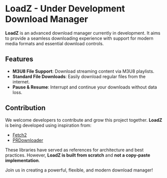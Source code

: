 # LoadZ - Under Development Download Manager

**LoadZ** is an advanced download manager currently in development. It aims to provide a seamless downloading experience with support for modern media formats and essential download controls.

## Features

- **M3U8 File Support**: Download streaming content via M3U8 playlists.
- **Standard File Downloads**: Easily download regular files from the internet.
- **Pause & Resume**: Interrupt and continue your downloads without data loss.

## Contribution

We welcome developers to contribute and grow this project together. **LoadZ** is being developed using inspiration from:

- [Fetch2](https://github.com/tonyofrancis/Fetch)
- [PRDownloader](https://github.com/amitshekhariitbhu/PRDownloader)

These libraries have served as references for architecture and best practices. However, **LoadZ is built from scratch** and **not a copy-paste implementation**.

Join us in creating a powerful, flexible, and modern download manager!
